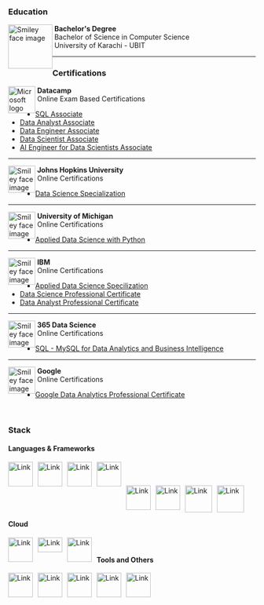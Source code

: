 ### Education

<p>
  <a href="https://github.com/fralfaro/portfolio/blob/main/docs/files/education/magister.pdf">
    <img src="../../images/about_me/ubit.png" alt="Smiley face image"
      style="float:left; width:90px; height:90px;">
  </a>
  <span style="vertical-align:bottom">
    &nbsp;<strong>Bachelor's Degree</strong><br>
    &nbsp;Bachelor of Science in Computer Science<br>
    &nbsp;University of Karachi - UBIT
  </span>
</p>

<hr size="30">

### Certifications


<p>
  <img src="../../images/about_me/datacamp.png" alt="Microsoft logo"
    style="float:left; width:55px; height:55px;">
  <span style="vertical-align:bottom">
    &nbsp;<strong>Datacamp</strong><br>
    &nbsp;Online Exam Based Certifications
  </span>
</p>

* [SQL Associate](https://www.datacamp.com/certificate/SQA0013256520935)
* [Data Analyst Associate](https://www.datacamp.com/certificate/DAA0011511773648)
* [Data Engineer Associate](https://www.datacamp.com/certificate/DEA0019811745234)
* [Data Scientist Associate](https://www.datacamp.com/certificate/DSA0014089507290)
* [AI Engineer for Data Scientists Associate](https://www.datacamp.com/certificate/AEDS0019697349628)


<hr size="30">

<p>
  <img src="../../images/about_me/johns-hopkins.png" alt="Smiley face image"
    style="float:left; width:55px; height:55px;">
  <span style="vertical-align:bottom">
    &nbsp;<strong>Johns Hopkins University</strong><br>
    &nbsp;Online Certifications
  </span>
</p>

* [Data Science Specialization](https://www.coursera.org/account/accomplishments/specialization/NBAHH3KMNXED)

<hr size="30">

<p>
  <img src="../../images/about_me/michigan.png" alt="Smiley face image"
    style="float:left; width:55px; height:55px;">
  <span style="vertical-align:bottom">
    &nbsp;<strong>University of Michigan</strong><br>
    &nbsp;Online Certifications
  </span>
</p>

* [Applied Data Science with Python](https://www.coursera.org/account/accomplishments/specialization/QD9GTEPCL6GC)

<hr size="30">

<p>
  <img src="../../images/about_me/ibm.png" alt="Smiley face image"
    style="float:left; width:55px; height:55px;">
  <span style="vertical-align:bottom">
    &nbsp;<strong>IBM</strong><br>
    &nbsp;Online Certifications
  </span>
</p>

* [Applied Data Science Specilization](https://www.coursera.org/account/accomplishments/specialization/F9BQ8JR8KQKV)
* [Data Science Professional Certificate](https://www.coursera.org/account/accomplishments/professional-cert/RU84ZERGHD67)
* [Data Analyst Professional Certificate](https://www.coursera.org/account/accomplishments/professional-cert/3UBPAKFYJVYL)

<hr size="30">

<p>
  <img src="../../images/about_me/365.png" alt="Smiley face image"
    style="float:left; width:55px; height:55px;">
  <span style="vertical-align:bottom">
    &nbsp;<strong>365 Data Science</strong><br>
    &nbsp;Online Certifications
  </span>
</p>

* [SQL - MySQL for Data Analytics and Business Intelligence](https://www.udemy.com/certificate/UC-3ad14422-ea63-4e95-ad38-5f8bdbc812a6/)

<hr size="30">

<p>
  <img src="../../images/about_me/google-search.png" alt="Smiley face image"
    style="float:left; width:55px; height:55px;">
  <span style="vertical-align:bottom">
    &nbsp;<strong>Google</strong><br>
    &nbsp;Online Certifications
  </span>
</p>

* [Google Data Analytics Professional Certificate](https://www.coursera.org/account/accomplishments/professional-cert/PQYSEB6Q2FCQ)

<br>

### Stack

#### Languages & Frameworks

<p>
<img alt="Link" src="../../images/about_me/python.png" style="float:left; padding-right:10px " width="50" height="50" >
<img alt="Link" src="../../images/about_me/rlogo.png" style="float:left; padding-right:10px " width="50" height="50" >
<img alt="Link" src="../../images/about_me/jupyter.png" style="float:left; padding-right:10px " width="50" height="50" >
<img alt="Link" src="../../images/about_me/databricks.png" style="float:left; padding-right:10px " width="50" height="50" >
</p>
<br>
&nbsp;
&nbsp;

<p>
<img alt="Link" src="../../images/about_me/c.png" style="float:left; padding-right:10px " width="50" height="50" >
<img alt="Link" src="../../images/about_me/tf.png" style="float:left; padding-right:10px " width="50" height="50" >
<img alt="Link" src="../../images/about_me/docker.png" style="float:left; padding-right:10px " width="55" height="55" >
<img alt="Link" src="../../images/about_me/fastapi.png" style="float:left; padding-right:10px " width="55" height="55" >
</p>
<br>
&nbsp;
&nbsp;&nbsp;





#### Cloud
<p>
<img alt="Link" src="../../images/about_me/google.png" style="float:left; padding-right:10px " width="50" height="50" >
<img alt="Link" src="../../images/about_me/aws.png" style="float:left; padding-right:10px " width="50" height="30" >
<img alt="Link" src="../../images/about_me/azure.png" style="float:left; padding-right:10px " width="50" height="50" >
</p>
&nbsp;
&nbsp;


#### Tools and Others

<p>
<img alt="Link" src="../../images/about_me/linux.png" style="float:left; padding-right:10px " width="50" height="50" >
<img alt="Link" src="../../images/about_me/redis.png" style="float:left; padding-right:10px " width="50" height="50" >
<img alt="Link" src="../../images/about_me/git.png" style="float:left; padding-right:10px " width="50" height="50" >
<img alt="Link" src="../../images/about_me/pycharm.png" style="float:left; padding-right:10px " width="50" height="50" >
<img alt="Link" src="../../images/about_me/vs.png" style="float:left; padding-right:10px " width="50" height="50" >
</p>
<br>
&nbsp;
&nbsp;
